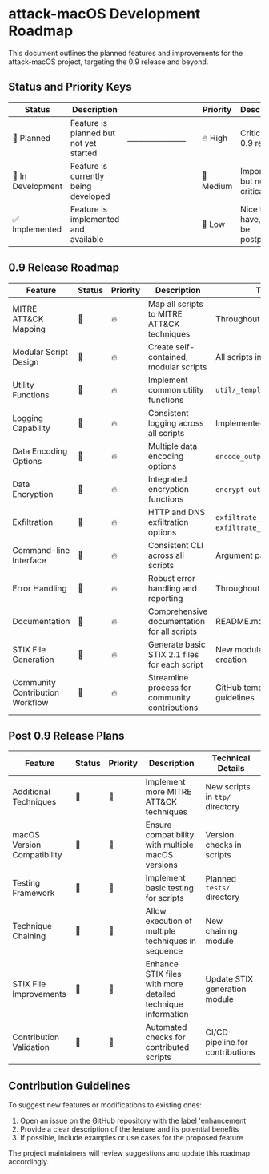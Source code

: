 # attack-macOS Development Roadmap

This document outlines the planned features and improvements for the attack-macOS project, targeting the 0.9 release and beyond.

## Status and Priority Keys
| Status | Description |  |   | Priority | Description 
|--------|-------------|-----|-----|--------|-------------|
| 🚀 Planned | Feature is planned but not yet started | ________________| |🔥 High | Critical for 0.9 release |
| 🔧 In Development | Feature is currently being developed | | | 🔶 Medium | Important but not critical |
| ✅ Implemented | Feature is implemented and available | | | 🔷 Low | Nice to have, can be postponed |

## 0.9 Release Roadmap

| Feature | Status | Priority | Description | Technical Details |
|---------|--------|----------|-------------|-------------------|
| MITRE ATT&CK Mapping | 🔧 | 🔥 | Map all scripts to MITRE ATT&CK techniques | Throughout all script files |
| Modular Script Design | 🔧 | 🔥 | Create self-contained, modular scripts | All scripts in `ttp/` directory |
| Utility Functions | 🔧 | 🔥 | Implement common utility functions | `util/_templates/utility_functions.sh` |
| Logging Capability | 🔧 | 🔥 | Consistent logging across all scripts | Implemented in each script |
| Data Encoding Options | 🔧 | 🔥 | Multiple data encoding options | `encode_output()` function |
| Data Encryption | 🔧 | 🔥 | Integrated encryption functions | `encrypt_output()` function |
| Exfiltration | 🔧 | 🔥 | HTTP and DNS exfiltration options | `exfiltrate_http()` and `exfiltrate_dns()` functions |
| Command-line Interface | 🔧 | 🔥 | Consistent CLI across all scripts | Argument parsing in each script |
| Error Handling | 🔧 | 🔥 | Robust error handling and reporting | Throughout all script files |
| Documentation | 🔧 | 🔥 | Comprehensive documentation for all scripts | README.md, inline comments |
| STIX File Generation | 🚀 | 🔥 | Generate basic STIX 2.1 files for each script | New module for STIX 2.1 JSON creation |
| Community Contribution Workflow | 🚀 | 🔥 | Streamline process for community contributions | GitHub templates, contribution guidelines |

## Post 0.9 Release Plans

| Feature | Status | Priority | Description | Technical Details |
|---------|--------|----------|-------------|-------------------|
| Additional Techniques | 🚀 | 🔶 | Implement more MITRE ATT&CK techniques | New scripts in `ttp/` directory |
| macOS Version Compatibility | 🚀 | 🔶 | Ensure compatibility with multiple macOS versions | Version checks in scripts |
| Testing Framework | 🚀 | 🔶 | Implement basic testing for scripts | Planned `tests/` directory |
| Technique Chaining | 🚀 | 🔷 | Allow execution of multiple techniques in sequence | New chaining module |
| STIX File Improvements | 🚀 | 🔶 | Enhance STIX files with more detailed technique information | Update STIX generation module |
| Contribution Validation | 🚀 | 🔶 | Automated checks for contributed scripts | CI/CD pipeline for contributions |

## Contribution Guidelines

To suggest new features or modifications to existing ones:
1. Open an issue on the GitHub repository with the label 'enhancement'
2. Provide a clear description of the feature and its potential benefits
3. If possible, include examples or use cases for the proposed feature

The project maintainers will review suggestions and update this roadmap accordingly.
